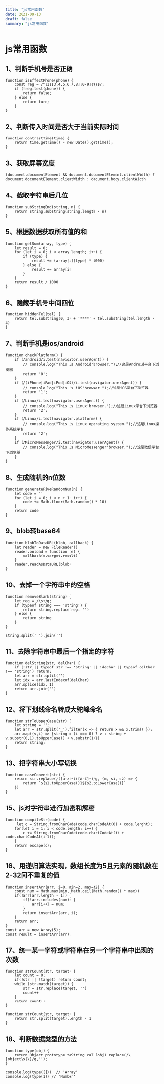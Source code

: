 ```yaml
---
title: "js常用函数"
date: 2021-09-13
draft: false
summary: "js常用函数"
---
```


# js常用函数

## 1、判断手机号是否正确

    function isEffectPhone(phone) {
        const reg = /^[1][3,4,5,6,7,8][0-9]{9}$/;
        if (!reg.test(phone)) {
            return false;
        } else {
            return ture;
        }
    }

## 2、判断传入时间是否大于当前实际时间

    function contrastTime(time) {
        return time.getTime() - new Date().getTime();
    }

## 3、获取屏幕宽度

    (document.documentElement && document.documentElement.clientWidth) ? document.documentElement.clientWidth : document.body.clientWidth

## 4、截取字符串后几位

    function subStringEnd(string, n) {
        return string.substring(string.length - n)
    }

## 5、根据数据获取所有值的和

    function getSum(array, type) {
        let result = 0;
        for (let i = 0; i < array.length; i++) {
            if (type) {
                result += (array[i][type] * 1000)
            } else {
                result += array[i]
            }
        }
        return result / 1000
    }

## 6、隐藏手机号中间四位

    function hiddenTel(tel) {
        return tel.substring(0, 3) + '****' + tel.substring(tel.length - 4)
    }

## 7、判断手机是ios/android

    function checkPlatform() {
        if (/android/i.test(navigator.userAgent)) {
            // console.log("This is Android'browser.");//这是Android平台下浏览器
            return '0';
        }
        if (/(iPhone|iPad|iPod|iOS)/i.test(navigator.userAgent)) {
            // console.log("This is iOS'browser.");//这是iOS平台下浏览器
            return '1';
        }
        if (/Linux/i.test(navigator.userAgent)) {
            // console.log("This is Linux'browser.");//这是Linux平台下浏览器
            return '2';
        }
        if (/Linux/i.test(navigator.platform)) {
            // console.log("This is Linux operating system.");//这是Linux操作系统平台
            return '2';
        }
        if (/MicroMessenger/i.test(navigator.userAgent)) {
            // console.log("This is MicroMessenger'browser.");//这是微信平台下浏览器
        }
    }

## 8、生成随机的n位数

    function generateFiveRandomNum(n) {
        let code = ''
        for (let i = 0; i < n + 1; i++) {
            code += Math.floor(Math.random() * 10)
        }
        return code
    }

## 9、blob转base64

    function blobToDataURL(blob, callback) {
        let reader = new FileReader()
        reader.onload = function (e) {
            callback(e.target.result)
        }
        reader.readAsDataURL(blob)
    }

## 10、去掉一个字符串中的空格

    function removeBlank(string) {
        let reg = /\s+/g;
        if (typeof string === 'string') {
            return string.replace(reg, '')
        } else {
            return string
        }
    }

    string.split(' ').join('')

## 11、去除字符串中最后一个指定的字符

    function delString(str, delChar) {
        if (!str || typeof str !== 'string' || !deChar || typeof delChar !== 'string') return;
        let arr = str.split('')
        let idx = arr.lastIndexof(delChar)
        arr.splice(idx, 1)
        return arr.join('')
    }

## 12、将下划线命名转成大驼峰命名

    function strToUpperCase(str) {
        let string = '';
        let arr = str.split('_').filter(x => { return x && x.trim() });
        arr.map((v,i) => {string = (i === 0) ? v : string + v.substr(0,1).toUpperCase() + v.substr(1)})
        return string;
    }

## 13、把字符串大小写切换

    function caseConvert(str) {
        return str.replace(/([a-z]*)([A-Z]*)/g, (m, s1, s2) => {
            return `${s1.toUpperCase()}${s2.toLowerCase()}`
        })
    }

## 15、js对字符串进行加密和解密

    function compileStr(code) {
         let c = String.fromCharCode(code.charCodeAt(0) + code.lenght);
        for(let i = 1; i < code.length; i++) {
            c += String.fromCharCode(code.chartCodeAt(i) + code.chartCodeAt(i-1));
        }
        return escape(c);
    }

## 16、用递归算法实现，数组长度为5且元素的随机数在2-32间不重复的值

    function insertArr(arr, i=0, min=2, max=32) {
        const num = Math.max(min, Math.ceil(Math.random() * max))
        if(!arr[arr.length - 1]) {
            if(!arr.includes(num)) {
                arr[i++] = num;
            }
            return insertArr(arr, i);
        }
        return arr;
    }
    const arr = new Array(5);
    const result = insertArr(arr);

## 17、统一某一字符或字符串在另一个字符串中出现的次数

    function strCount(str, target) {
        let count = 0;
        if(!str || !target) return count;
        while (str.match(target)) {
            str = str.replace(target, '')
            count++
        }
        return count++
    }

    function strCount(str, target) {
        return str.split(target).length - 1
    }

## 18、判断数据类型的方法

    function type(obj) {
        return Object.prototype.toString.call(obj).replace(/\[object\s|\]/g,'');
    }

    console.log(type([]))  // 'Array'
    console.log(type(1)) // 'Number'